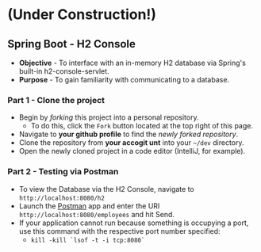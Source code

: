 # (Under Construction!)
## Spring Boot - H2 Console
* **Objective** - To interface with an in-memory H2 database via Spring's built-in h2-console-servlet.
* **Purpose** - To gain familiarity with communicating to a database.

### Part 1 - Clone the project
* Begin by _forking_ this project into a personal repository.
   * To do this, click the `Fork` button located at the top right of this page.
* Navigate to **your github profile** to find the _newly forked repository_.
* Clone the repository from **your accogit unt** into your `~/dev` directory.
* Open the newly cloned project in a code editor (IntelliJ, for example).




### Part 2 - Testing via Postman
* To view the Database via the H2 Console, navigate to `http://localhost:8080/h2`
* Launch the [Postman](https://chrome.google.com/webstore/detail/postman/fhbjgbiflinjbdggehcddcbncdddomop?hl=en) app and enter the URI `http://localhost:8080/employees` and hit Send.
* If your application cannot run because something is occupying a port, use this command with the respective port number specified:
	* ``kill -kill `lsof -t -i tcp:8080` ``